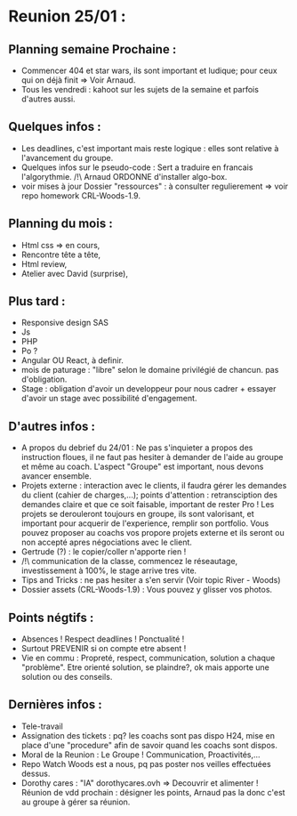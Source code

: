 # Reunion 25/01 : 

## Planning semaine Prochaine : 
* Commencer 404 et star wars, ils sont important et ludique; pour ceux qui on déjà finit => Voir Arnaud.
* Tous les vendredi : kahoot sur les sujets de la semaine et parfois d'autres aussi.

## Quelques infos :

* Les deadlines, c'est important mais reste logique : elles sont relative à l'avancement du groupe.
* Quelques infos sur le pseudo-code : Sert a traduire en francais l'algorythmie. /!\ Arnaud ORDONNE d'installer algo-box.
* voir mises à jour Dossier "ressources" : à consulter regulierement => voir repo homework CRL-Woods-1.9.

## Planning du mois :
* Html css => en cours,
* Rencontre tête a tête,
* Html review,
* Atelier avec David (surprise), 

## Plus tard :
* Responsive design SAS
* Js
* PHP
* Po ? 
* Angular OU React, à definir.
* mois de paturage : "libre" selon le domaine privilégié de chancun. pas d'obligation.
* Stage : obligation d'avoir un developpeur pour nous cadrer + essayer d'avoir un stage avec possibilité d'engagement.

## D'autres infos :
* A propos du debrief du 24/01 : Ne pas s'inquieter a propos des instruction floues, il ne faut pas hesiter à demander de l'aide au groupe et même au coach. L'aspect "Groupe" est important, nous devons avancer ensemble.
* Projets externe : interaction avec le clients, il faudra gérer les demandes du client (cahier de charges,...); points d'attention : retransciption des demandes claire et que  ce soit faisable, important de rester Pro !
Les projets se derouleront toujours en groupe, ils sont valorisant, et important pour acquerir de l'experience, remplir son portfolio.
Vous pouvez proposer au coachs vos propore projets externe et ils seront ou non accepté apres négociations avec le client.
* Gertrude (?) : le copier/coller n'apporte rien !
* /!\ communication de la classe, commencez le réseautage, investissement à 100%, le stage arrive tres vite.
* Tips and Tricks : ne pas hesiter a s'en servir (Voir topic River - Woods)
* Dossier assets (CRL-Woods-1.9) : Vous pouvez y glisser vos photos.

## Points négtifs :
* Absences ! Respect deadlines ! Ponctualité !
* Surtout PREVENIR si on compte etre absent !
* Vie en commu : Propreté, respect, communication, solution  a chaque "problème". Etre orienté solution, se plaindre?, ok mais apporte une solution ou des conseils.

## Dernières infos :
* Tele-travail
* Assignation des tickets : pq? les coachs sont pas dispo H24, mise en place d'une "procedure" afin de savoir quand les coachs sont dispos.
* Moral de la Reunion : Le Groupe ! Communication, Proactivités,...
* Repo Watch Woods est a nous, pq pas poster nos veilles effectuées dessus.
* Dorothy cares : "IA" dorothycares.ovh => Decouvrir et alimenter ! 
Réunion de vdd prochain : désigner les points, Arnaud pas la donc c'est au groupe à gérer sa réunion.
